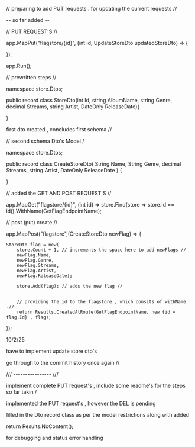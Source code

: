 // preparing to add PUT requests . for updating the current requests // 

-- so far added -- 

// PUT REQUEST'S // 

app.MapPut("flagstore/{id}", (int id, UpdateStoreDto updatedStoreDto) =>
 {
    
});

app.Run();

// prewritten steps // 

namespace store.Dtos;

public record class StoreDto(int Id,
  string AlbumName, 
  string Genre,
  decimal Streams, 
  string Artist,
  DateOnly ReleaseDate){

}

first dto created , concludes first schema // 


// second schema Dto's Model / 

namespace store.Dtos;

public record class CreateStoreDto(
    String Name,
    String Genre,
    decimal Streams,
    string Artist,
    DateOnly ReleaseDate
)
{

}


// added the GET AND POST REQUEST'S // 


app.MapGet("flagstore/{id}", (int id) => store.Find(store => store.Id == id)).WithName(GetFlagEndpointName);

// post (put) create  // 

app.MapPost("flagstore",(CreateStoreDto newFlag) => {

    StoreDto flag = new(
        store.Count + 1, // increments the space here to add newFlags // 
        newFlag.Name,
        newFlag.Genre,
        newFlag.Streams,
        newFlag.Artist,
        newFlag.ReleaseDate);

        store.Add(flag); // adds the new flag // 


        // providing the id to the flagstore , which consits of withName .// 
        return Results.CreatedAtRoute(GetFlagEndpointName, new {id = flag.Id} , flag);

});



10/2/25

have to implement update store dto's

go through to the commit history once again // 

/// ---------------- /// 

implement complete PUT request's , include some readme's for the steps so far takin /

implemented the PUT request's , however the DEL is pending 

filled in the Dto record class as per the model restrictions 
along with 
added  

return Results.NoContent(); 

for debugging and status error handling 